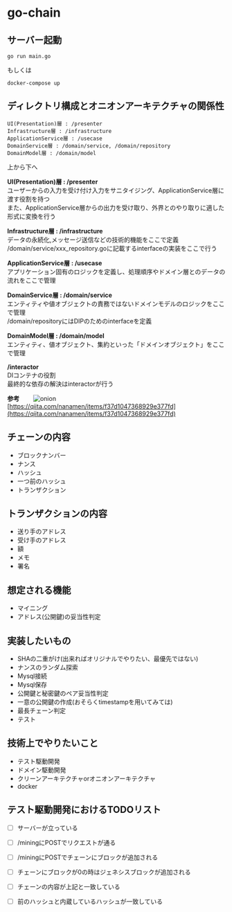 # go-chain

## サーバー起動

```shell
go run main.go
```
もしくは  
```shell
docker-compose up
```

## ディレクトリ構成とオニオンアーキテクチャの関係性

```shell
UI(Presentation)層 : /presenter
Infrastructure層 : /infrastructure
ApplicationService層 : /usecase
DomainService層 : /domain/service, /domain/repository
DomainModel層 : /domain/model
```
   
上から下へ  

**UI(Presentation)層 : /presenter**  
ユーザーからの入力を受け付け入力をサニタイジング、ApplicationService層に渡す役割を持つ  
また、ApplicationService層からの出力を受け取り、外界とのやり取りに適した形式に変換を行う  
  
**Infrastructure層 : /infrastructure**  
データの永続化,メッセージ送信などの技術的機能をここで定義  
/domain/service/xxx_repository.goに記載するinterfaceの実装をここで行う  

**ApplicationService層 : /usecase**    
アプリケーション固有のロジックを定義し、処理順序やドメイン層とのデータの流れをここで管理  
  
**DomainService層 : /domain/service**  
エンティティや値オブジェクトの責務ではないドメインモデルのロジックをここで管理  
/domain/repositoryにはDIPのためのinterfaceを定義  
  
**DomainModel層 : /domain/model**  
エンティティ、値オブジェクト、集約といった「ドメインオブジェクト」をここで管理  
  
**/interactor**  
DIコンテナの役割  
最終的な依存の解決はinteractorが行う  

__参考__　　
![onion](https://user-images.githubusercontent.com/28241735/120328338-b0a8f080-c325-11eb-965b-4c355a03e983.jpeg)  
[https://qiita.com/nanamen/items/f37d1047368929e377fd](https://qiita.com/nanamen/items/f37d1047368929e377fd)

  

## チェーンの内容
  
- ブロックナンバー  
- ナンス  
- ハッシュ
- 一つ前のハッシュ  
- トランザクション  
  
## トランザクションの内容  
  
- 送り手のアドレス  
- 受け手のアドレス  
- 額 
- メモ
- 署名


## 想定される機能  
  
- マイニング
- アドレス(公開鍵)の妥当性判定

## 実装したいもの

- SHAの二重がけ(出来ればオリジナルでやりたい、最優先ではない)  
- ナンスのランダム探索  
- Mysql接続
- Mysql保存
- 公開鍵と秘密鍵のペア妥当性判定
- 一意の公開鍵の作成(おそらくtimestampを用いてみては)
- 最長チェーン判定
- テスト

## 技術上でやりたいこと

- テスト駆動開発
- ドメイン駆動開発
- クリーンアーキテクチャorオニオンアーキテクチャ
- docker

## テスト駆動開発におけるTODOリスト  

- [ ] サーバーが立っている
- [ ] /miningにPOSTでリクエストが通る
- [ ] /miningにPOSTでチェーンにブロックが追加される
- [ ] チェーンにブロックが0の時はジェネシスブロックが追加される
- [ ] チェーンの内容が上記と一致している
- [ ] 前のハッシュと内蔵しているハッシュが一致している
  